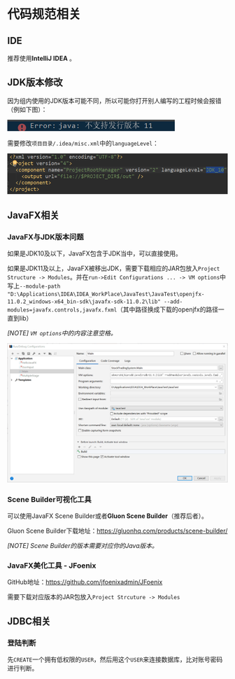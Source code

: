 # 代码规范相关

## IDE

推荐使用**IntelliJ IDEA** 。



## JDK版本修改

因为组内使用的JDK版本可能不同，所以可能你打开别人编写的工程时候会报错（例如下图）：

![1557114222619](.\assets\1557114222619.png)

需要修改`项目目录/.idea/misc.xml`中的`languageLevel`：

![1557114327776](.\assets\1557114327776.png)



## JavaFX相关

### JavaFX与JDK版本问题

如果是JDK10及以下，JavaFX包含于JDK当中，可以直接使用。

如果是JDK11及以上，JavaFX被移出JDK，需要下载相应的JAR包放入`Project Structure -> Modules`。并在`run->Edit Configurations ... -> VM options`中写上`--module-path "D:\Applications\IDEA\IDEA_WorkPlace\JavaTest\JavaTest\openjfx-11.0.2_windows-x64_bin-sdk\javafx-sdk-11.0.2\lib" --add-modules=javafx.controls,javafx.fxml`（其中路径换成下载的openjfx的路径一直到lib）

*[NOTE] `VM options`中的内容注意空格。*

![1557114806319](.\assets\1557114806319.png)



### Scene Builder可视化工具

可以使用JavaFX Scene Builder或者**Gluon Scene Builder**（推荐后者）。

Gluon Scene Builder下载地址：<https://gluonhq.com/products/scene-builder/>

*[NOTE] Scene Builder的版本需要对应你的Java版本。*



### JavaFX美化工具 - JFoenix

GitHub地址：<https://github.com/jfoenixadmin/JFoenix>

需要下载对应版本的JAR包放入`Project Strcuture -> Modules`



## JDBC相关

### 登陆判断

先`CREATE`一个拥有低权限的`USER`，然后用这个`USER`来连接数据库，比对账号密码进行判断。
